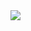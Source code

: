<html>
  <body>
    <img src="https://drive.google.com/file/d/1w-tz1ARWMHv7bALz-f_264LQnwV0cYDq/view?usp=sharing"/>
  </body>
</html>
